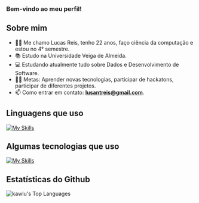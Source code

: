 ### Bem-vindo ao meu perfil!

## Sobre mim

- 👨‍💻 Me chamo Lucas Reis, tenho 22 anos, faço ciência da computação e estou no 4° semestre.
- 📚 Estudo na Universidade Veiga de Almeida.
- 💻 Estudando atualmente tudo sobre Dados e Desenvolvimento de Software.
- 💪🏼 Metas: Aprender novas tecnologias, participar de hackatons, participar de diferentes projetos.
- 📫 Como entrar em contato: **lusantreis@gmail.com**.

## Linguagens que uso

[![My Skills](https://skillicons.dev/icons?i=python,java,mysql,html,css)](https://skillicons.dev)

## Algumas tecnologias que uso

[![My Skills](https://skillicons.dev/icons?i=git,github,figma,vscode,idea)](https://skillicons.dev)

## Estatísticas do Github

![kawlu's Top Languages](https://github-readme-stats.vercel.app/api/top-langs/?username=kawlu&theme=dark&show_icons=true&hide_border=false&layout=compact)
